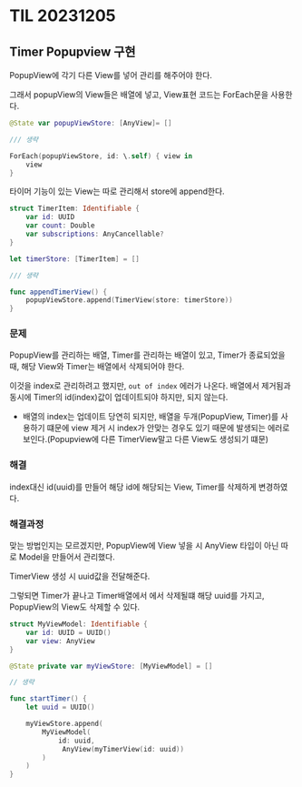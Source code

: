 # TIL 20231205

## Timer Popupview 구현

PopupView에 각기 다른 View를 넣어 관리를 해주어야 한다.

그래서 popupView의 View들은 배열에 넣고, View표현 코드는 ForEach문을 사용한다.

```swift
@State var popupViewStore: [AnyView]= []

/// 생략

ForEach(popupViewStore, id: \.self) { view in
    view
}
```

타이머 기능이 있는 View는 따로 관리해서 store에 append한다.
```swift
struct TimerItem: Identifiable {
    var id: UUID
    var count: Double
    var subscriptions: AnyCancellable?
}

let timerStore: [TimerItem] = []

/// 생략

func appendTimerView() {
    popupViewStore.append(TimerView(store: timerStore))
}
```

### 문제

PopupView를 관리하는 배열, Timer를 관리하는 배열이 있고, Timer가 종료되었을 때, 해당 View와 Timer는 배열에서 삭제되어야 한다.

이것을 index로 관리하려고 했지만, `out of index` 에러가 나온다. 배열에서 제거됨과 동시에 Timer의 id(index)값이 업데이트되야 하지만, 되지 않는다.

* 배열의 index는 업데이트 당연히 되지만, 배열을 두개(PopupView, Timer)를 사용하기 떄문에 view 제거 시 index가 안맞는 경우도 있기 때문에 발생되는 에러로 보인다.(Popupview에 다른 TimerView말고 다른 View도 생성되기 떄문)


### 해결

index대신 id(uuid)를 만들어 해당 id에 해당되는 View, Timer를 삭제하게 변경하였다.


### 해결과정

맞는 방법인지는 모르겠지만, PopupView에 View 넣을 시 AnyView 타입이 아닌 따로 Model을 만들어서 관리했다.

TimerView 생성 시 uuid값을 전달해준다.

그렇되면 Timer가 끝나고 Timer배열에서 에서 삭제될떄 해당 uuid를 가지고, PopupView의 View도 삭제할 수 있다.

```swift
struct MyViewModel: Identifiable {
    var id: UUID = UUID()
    var view: AnyView
}

@State private var myViewStore: [MyViewModel] = []

// 생략

func startTimer() {
    let uuid = UUID()

    myViewStore.append(
        MyViewModel(
            id: uuid,
             AnyView(myTimerView(id: uuid))
        )
    )
}
```
